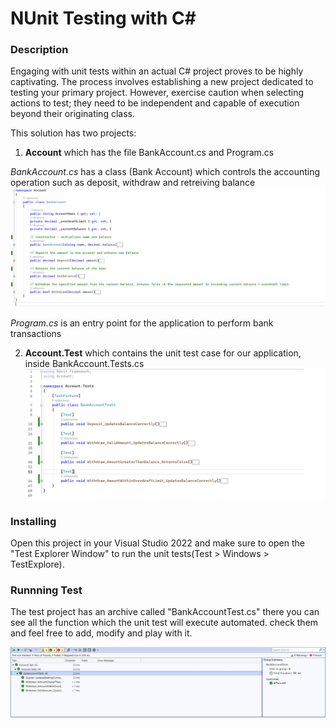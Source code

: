 # NUnit Testing with C#

### Description
Engaging with unit tests within an actual C# project proves to be highly captivating. The process involves establishing a new project dedicated to testing your primary project. However, exercise caution when selecting actions to test; they need to be independent and capable of execution beyond their originating class.

This solution has two projects:

1. **Account** which has the file BankAccount.cs and Program.cs 

*BankAccount.cs* has a class (Bank Account) which controls the accounting operation such as deposit, withdraw and retreiving balance
![](Images/BankAccount.cs.png)

*Program.cs* is an entry point for the application to perform bank transactions

2. **Account.Test** which contains the unit test case for our application, inside BankAccount.Tests.cs
![](Images/BankAccount.Test.cs.png)

### Installing
Open this project in your Visual Studio 2022 and make sure to open the "Test Explorer Window" to run the unit tests(Test > Windows > TestExplore).

### Runnning Test
The test project has an archive called "BankAccountTest.cs" there you can see all the function which the unit test will execute automated. check them and feel free to add, modify and play with it.

![](Images/BankAccount.Test.Result.png)

